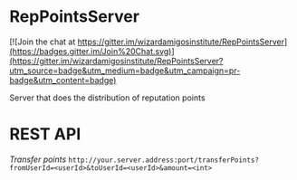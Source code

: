 # RepPointsServer

[![Join the chat at https://gitter.im/wizardamigosinstitute/RepPointsServer](https://badges.gitter.im/Join%20Chat.svg)](https://gitter.im/wizardamigosinstitute/RepPointsServer?utm_source=badge&utm_medium=badge&utm_campaign=pr-badge&utm_content=badge)


Server that does the distribution of reputation points

# REST API

*Transfer points*
`http://your.server.address:port/transferPoints?fromUserId=<userId>&toUserId=<userId>&amount=<int>`
